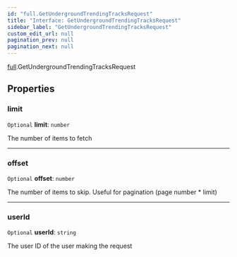 ```yaml
---
id: "full.GetUndergroundTrendingTracksRequest"
title: "Interface: GetUndergroundTrendingTracksRequest"
sidebar_label: "GetUndergroundTrendingTracksRequest"
custom_edit_url: null
pagination_prev: null
pagination_next: null
---
```


[full](../namespaces/full.md).GetUndergroundTrendingTracksRequest

## Properties

### limit

 `Optional` **limit**: `number`

The number of items to fetch

___

### offset

 `Optional` **offset**: `number`

The number of items to skip. Useful for pagination (page number * limit)

___

### userId

 `Optional` **userId**: `string`

The user ID of the user making the request
